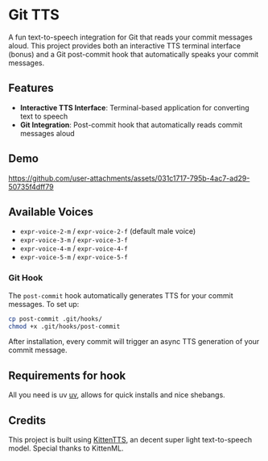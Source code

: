# Git TTS

A fun text-to-speech integration for Git that reads your commit messages aloud. This project provides both an interactive TTS terminal interface (bonus) and a Git post-commit hook that automatically speaks your commit messages.

## Features

- **Interactive TTS Interface**: Terminal-based application for converting text to speech
- **Git Integration**: Post-commit hook that automatically reads commit messages aloud

## Demo

https://github.com/user-attachments/assets/031c1717-795b-4ac7-ad29-50735f4dff79

## Available Voices

- `expr-voice-2-m` / `expr-voice-2-f` (default male voice)
- `expr-voice-3-m` / `expr-voice-3-f`
- `expr-voice-4-m` / `expr-voice-4-f`
- `expr-voice-5-m` / `expr-voice-5-f`

### Git Hook

The `post-commit` hook automatically generates TTS for your commit messages. To set up:

```bash
cp post-commit .git/hooks/
chmod +x .git/hooks/post-commit
```

After installation, every commit will trigger an async TTS generation of your commit message.

## Requirements for hook 

 All you need is uv [uv](https://docs.astral.sh/uv/), allows for quick installs and
 nice shebangs.

## Credits

This project is built using [KittenTTS](https://github.com/KittenML/KittenTTS), an decent super light text-to-speech model. Special thanks to KittenML.

